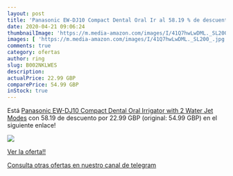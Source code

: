 ```yaml
---
layout: post
title: 'Panasonic EW-DJ10 Compact Dental Oral Ir al 58.19 % de descuento'
date: 2020-04-21 09:06:24
thumbnailImage: 'https://m.media-amazon.com/images/I/41Q7hwLwDML._SL200_.jpg'
images: [ 'https://m.media-amazon.com/images/I/41Q7hwLwDML._SL200_.jpg' ]
comments: true
category: ofertas
author: ring
slug: B002NKLWES
description:
actualPrice: 22.99 GBP
comparePrice: 54.99 GBP
inStock: true
---
```


Está [Panasonic EW-DJ10 Compact Dental Oral Irrigator with 2 Water Jet Modes](https://www.amazon.com/dp/B002NKLWES/?tag=redken08-20) con 58.19 de descuento por 22.99 GBP (original: 54.99 GBP) en el siguiente enlace!

[![](https://m.media-amazon.com/images/I/41Q7hwLwDML._SL200_.jpg)](https://www.amazon.com/dp/B002NKLWES/?tag=redken08-20)

[Ver la oferta!!](https://www.amazon.com/dp/B002NKLWES/?tag=redken08-20)

[Consulta otras ofertas en nuestro canal de telegram](https://t.me/s/ofertas25)
